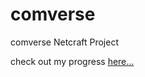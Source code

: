 # comverse
comverse Netcraft Project

check out my progress [here...](http://weknowyourdreamz.com/images/desert/desert-02.jpg)
